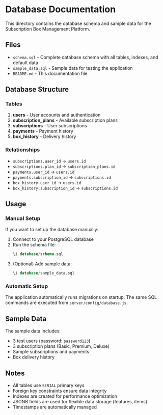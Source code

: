 # Database Documentation

This directory contains the database schema and sample data for the Subscription Box Management Platform.

## Files

- `schema.sql` - Complete database schema with all tables, indexes, and default data
- `sample_data.sql` - Sample data for testing the application
- `README.md` - This documentation file

## Database Structure

### Tables

1. **users** - User accounts and authentication
2. **subscription_plans** - Available subscription plans
3. **subscriptions** - User subscriptions
4. **payments** - Payment history
5. **box_history** - Delivery history

### Relationships

- `subscriptions.user_id` → `users.id`
- `subscriptions.plan_id` → `subscription_plans.id`
- `payments.user_id` → `users.id`
- `payments.subscription_id` → `subscriptions.id`
- `box_history.user_id` → `users.id`
- `box_history.subscription_id` → `subscriptions.id`

## Usage

### Manual Setup

If you want to set up the database manually:

1. Connect to your PostgreSQL database
2. Run the schema file:
   ```sql
   \i database/schema.sql
   ```
3. (Optional) Add sample data:
   ```sql
   \i database/sample_data.sql
   ```

### Automatic Setup

The application automatically runs migrations on startup. The same SQL commands are executed from `server/config/database.js`.

## Sample Data

The sample data includes:
- 3 test users (password: `password123`)
- 3 subscription plans (Basic, Premium, Deluxe)
- Sample subscriptions and payments
- Box delivery history

## Notes

- All tables use `SERIAL` primary keys
- Foreign key constraints ensure data integrity
- Indexes are created for performance optimization
- JSONB fields are used for flexible data storage (features, items)
- Timestamps are automatically managed
